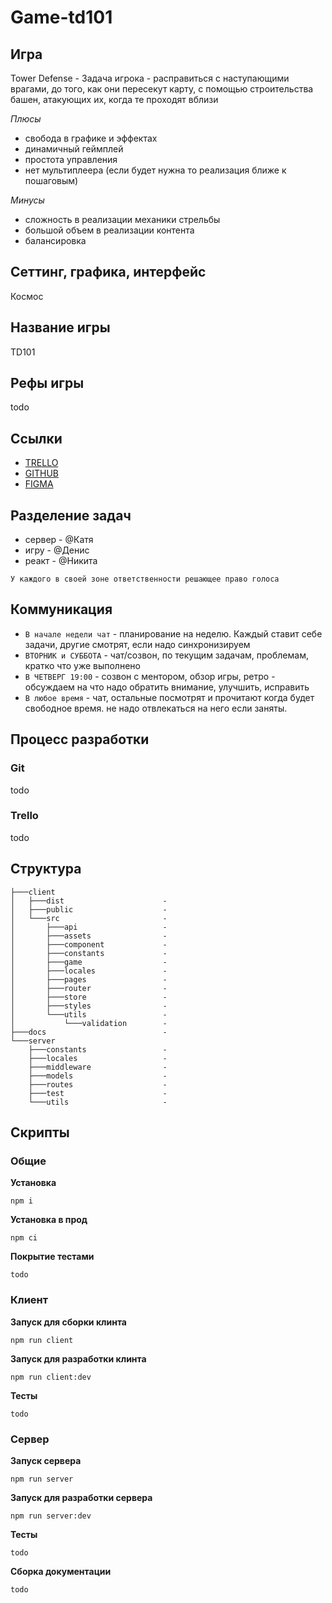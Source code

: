 # Game-td101

## Игра

Tower Defense - Задача игрока - расправиться с наступающими врагами, до того, как они пересекут карту, с помощью строительства башен, атакующих их, когда те проходят вблизи

_Плюсы_

- свобода в графике и эффектах
- динамичный геймплей
- простота управления
- нет мультиплеера (если будет нужна то реализация ближе к пошаговым)

_Минусы_

- сложность в реализации механики стрельбы
- большой объем в реализации контента
- балансировка

## Сеттинг, графика, интерфейс

Космос

## Название игры

TD101

## Рефы игры

todo

## Ссылки

- [TRELLO](https://trello.com/b/EGSFMP1M/game-td101)
- [GITHUB](https://github.com/SPB-101/game-td101)
- [FIGMA](https://www.figma.com/file/DRsqLtFDYNSKpIUbugJlMZ/Game-TD101)

## Разделение задач

- сервер - @Катя
- игру - @Денис
- реакт - @Никита

`У каждого в своей зоне ответственности решающее право голоса`

## Коммуникация

- `В начале недели чат` - планирование на неделю. Каждый ставит себе задачи, другие смотрят, если надо синхронизируем
- `ВТОРНИК и СУББОТА` - чат/созвон, по текущим задачам, проблемам, кратко что уже выполнено
- `В ЧЕТВЕРГ 19:00` - созвон с ментором, обзор игры, ретро - обсуждаем на что надо обратить внимание, улучшить, исправить
- `В любое время` - чат, остальные посмотрят и прочитают когда будет свободное время. не надо отвлекаться на него если заняты.

## Процесс разработки

### Git

todo

### Trello

todo

## Структура

```
├───client
│   ├───dist                      -
│   ├───public                    -
│   └───src                       -
│       ├───api                   -
│       ├───assets                -
│       ├───component             -
│       ├───constants             -
│       ├───game                  -
│       ├───locales               -
│       ├───pages                 -
│       ├───router                -
│       ├───store                 -
│       ├───styles                -
│       └───utils                 -
│           └───validation        -
├───docs                          -
└───server
    ├───constants                 -
    ├───locales                   -
    ├───middleware                -
    ├───models                    -
    ├───routes                    -
    ├───test                      -
    └───utils                     -
```

## Скрипты

### Общие

**Установка**

```
npm i
```

**Установка в прод**

```
npm ci
```

**Покрытие тестами**

```
todo
```

### Клиент

**Запуск для сборки клинта**

```
npm run client
```

**Запуск для разработки клинта**

```
npm run client:dev
```

**Тесты**

```
todo
```

### Сервер

**Запуск сервера**

```
npm run server
```

**Запуск для разработки сервера**

```
npm run server:dev
```

**Тесты**

```
todo
```

**Сборка документации**

```
todo
```
